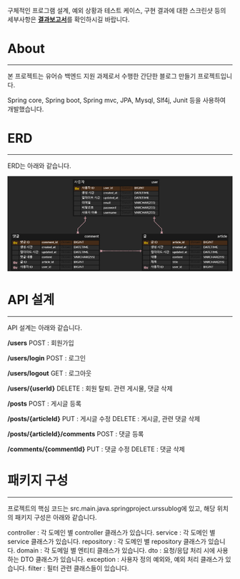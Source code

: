 구체적인 프로그램 설계, 예외 상황과 테스트 케이스, 구현 결과에 대한 스크린샷 등의 세부사항은
<u>**결과보고서**</u>를 확인하시길 바랍니다.

# About

---

본 프로젝트는 유어슈 백엔드 지원 과제로서 수행한 간단한 블로그 만들기 프로젝트입니다.

Spring core, Spring boot, Spring mvc, JPA, Mysql, Slf4j, Junit 등을 사용하여 개발했습니다.

# ERD

---

ERD는 아래와 같습니다.

![urssublog.png](urssublog.png)

# API 설계

---

API 설계는 아래와 같습니다.

**/users**
POST : 회원가입

**/users/login**
POST : 로그인

**/users/logout**
GET : 로그아웃

**/users/{userId}**
DELETE : 회원 탈퇴. 관련 게시물, 댓글 삭제

**/posts**
POST : 게시글 등록

**/posts/{articleId}**
PUT : 게시글 수정
DELETE : 게시글, 관련 댓글 삭제

**/posts/{articleId}/comments**
POST : 댓글 등록

**/comments/{commentId}**
PUT : 댓글 수정 DELETE : 댓글 삭제

# 패키지 구성

---

프로젝트의 핵심 코드는 src.main.java.springproject.urssublog에 있고, 해당 위치의 패키지 구성은 아래와 같습니다.

controller : 각 도메인 별 controller 클래스가 있습니다.
service : 각 도메인 별 service 클래스가 있습니다.
repository : 각 도메인 별 repository 클래스가 있습니다.
domain : 각 도메일 별 엔티티 클래스가 있습니다.
dto : 요청/응답 처리 시에 사용하는 DTO 클래스가 있습니다.
exception : 사용자 정의 예외와, 예외 처리 클래스가 있습니다.
filter : 필터 관련 클래스들이 있습니다.
